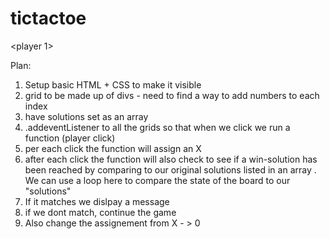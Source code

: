 # tictactoe
<player 1>
<Just play>

Plan:
1. Setup basic HTML + CSS to make it visible
2. grid to be made up of divs - need to find a way to add numbers to each index
3. have solutions set as an array
4. .addeventListener to all the grids so that when we click we run a function (player click)
5. per each click the function will assign an X 
6. after each click the function will also check to see if a win-solution has been reached by comparing to our original solutions listed in an array . We can use a loop here to compare the state of the board to our "solutions"
7. If it matches we dislpay a message
8. if we dont match, continue the game
9. Also change the assignement from X - > 0 
